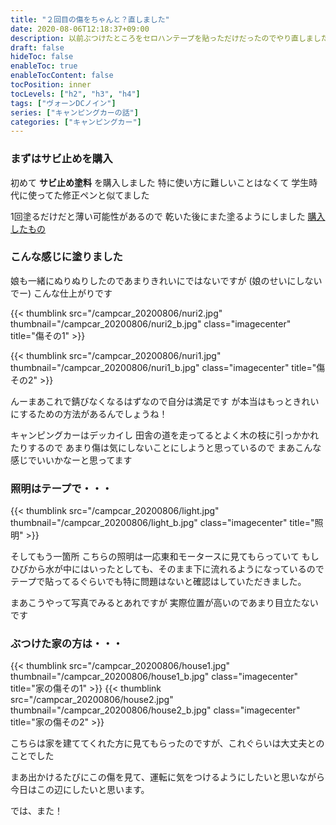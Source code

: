 ```yaml
---
title: "２回目の傷をちゃんと？直しました"
date: 2020-08-06T12:18:37+09:00
description: 以前ぶつけたところをセロハンテープを貼っただけだったのでやり直しました
draft: false
hideToc: false
enableToc: true
enableTocContent: false
tocPosition: inner
tocLevels: ["h2", "h3", "h4"]
tags: ["ヴォーンDCノイン"]
series: ["キャンピングカーの話"]
categories: ["キャンピングカー"]
---
```


### まずはサビ止めを購入
初めて **サビ止め塗料** を購入しました
特に使い方に難しいことはなくて
学生時代に使ってた修正ペンと似てました

1回塗るだけだと薄い可能性があるので
乾いた後にまた塗るようにしました
[購入したもの](https://www.amazon.co.jp/gp/product/B00AMCGEZG/ref=ppx_yo_dt_b_asin_title_o00_s00?ie=UTF8&psc=1)

### こんな感じに塗りました

娘も一緒にぬりぬりしたのであまりきれいにではないですが
(娘のせいにしないでー)
こんな仕上がりです

{{< thumblink src="/campcar_20200806/nuri2.jpg" thumbnail="/campcar_20200806/nuri2_b.jpg" class="imagecenter" title="傷その1" >}}

{{< thumblink src="/campcar_20200806/nuri1.jpg" thumbnail="/campcar_20200806/nuri1_b.jpg" class="imagecenter" title="傷その2" >}}

んーまあこれで錆びなくなるはずなので自分は満足です
が本当はもっときれいにするための方法があるんでしょうね！

キャンピングカーはデッカイし
田舎の道を走ってるとよく木の枝に引っかかれたりするので
あまり傷は気にしないことにしようと思っているので
まあこんな感じでいいかなーと思ってます

### 照明はテープで・・・

{{< thumblink src="/campcar_20200806/light.jpg" thumbnail="/campcar_20200806/light_b.jpg" class="imagecenter" title="照明" >}}

そしてもう一箇所
こちらの照明は一応東和モータースに見てもらっていて
もしひびから水が中にはいったとしても、そのまま下に流れるようになっているので
テープで貼ってるぐらいでも特に問題はないと確認はしていただきました。

まあこうやって写真でみるとあれですが
実際位置が高いのであまり目立たないです

### ぶつけた家の方は・・・

{{< thumblink src="/campcar_20200806/house1.jpg" thumbnail="/campcar_20200806/house1_b.jpg" class="imagecenter" title="家の傷その1" >}}
{{< thumblink src="/campcar_20200806/house2.jpg" thumbnail="/campcar_20200806/house2_b.jpg" class="imagecenter" title="家の傷その2" >}}

こちらは家を建ててくれた方に見てもらったのですが、これぐらいは大丈夫とのことでした

まあ出かけるたびにこの傷を見て、運転に気をつけるようにしたいと思いながら
今日はこの辺にしたいと思います。

では、また！
